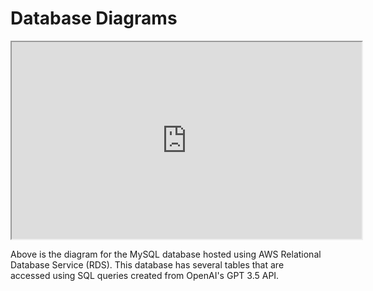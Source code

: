 # Database Diagrams

<iframe width="560" height="315" src='https://dbdiagram.io/e/66295d5f03593b6b61e3329a/66295de503593b6b61e33cb7'> </iframe>

Above is the diagram for the MySQL database hosted using AWS Relational Database Service (RDS). This database has several tables that are accessed using SQL queries created from OpenAI's GPT 3.5 API.  
